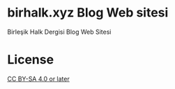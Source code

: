 # birhalk.xyz Blog Web sitesi

Birleşik Halk Dergisi Blog Web Sitesi

# License

[CC BY-SA 4.0 or later](../by-sa.markdown)

